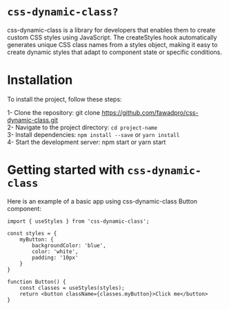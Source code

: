 # `css-dynamic-class?`

css-dynamic-class is a library for developers that enables them to create custom CSS styles using JavaScript. The createStyles hook automatically generates unique CSS class names from a styles object, making it easy to create dynamic styles that adapt to component state or specific conditions.

# Installation

To install the project, follow these steps:

1- Clone the repository: git clone https://github.com/fawadpro/css-dynamic-class.git <br />
2- Navigate to the project directory: `cd project-name` <br />
3- Install dependencies: `npm install --save` or `yarn install` <br />
4- Start the development server: npm start or yarn start <br />

# Getting started with `css-dynamic-class`

Here is an example of a basic app using css-dynamic-class Button component:<br/>

```
import { useStyles } from 'css-dynamic-class';

const styles = {
    myButton: {
        backgroundColor: 'blue',
        color: 'white',
        padding: '10px'
    }
}

function Button() {
    const classes = useStyles(styles);
    return <button className={classes.myButton}>Click me</button>
}
```
